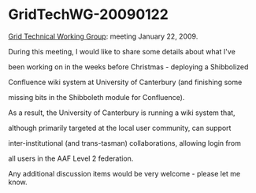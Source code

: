 # GridTechWG-20090122

[Grid Technical Working Group](grid-technical-working-group.md): meeting January 22, 2009.

During this meeting, I would like to share some details about what I've

been working on in the weeks before Christmas - deploying a Shibbolized

Confluence wiki system at University of Canterbury (and finishing some

missing bits in the Shibboleth module for Confluence).

As a result, the University of Canterbury is running a wiki system that,

although primarily targeted at the local user community, can support

inter-institutional (and trans-tasman) collaborations, allowing login from

all users in the AAF Level 2 federation.

Any additional discussion items would be very welcome - please let me know.
